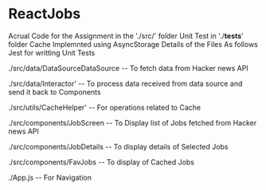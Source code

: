 # ReactJobs

Acrual Code for the Assignment in the './src/' folder
Unit Test in './__tests__' folder
Cache Implemnted using AsyncStorage
Details of the Files As follows
Jest for writting Unit Tests

./src/data/DataSourceDataSource 
		-- To fetch data from Hacker news API

./src/data/Interactor'
		-- To process data received from data source and send it back to Components
		
./src/utils/CacheHelper'
		-- For operations related to Cache

./src/components/JobScreen
		-- To Display list of Jobs fetched from Hacker news API

./src/components/JobDetails 
		-- To display details of Selected Jobs

./src/components/FavJobs 
		-- To display of Cached Jobs

./App.js
       -- For Navigation
